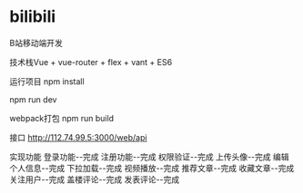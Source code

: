 # bilibili
B站移动端开发

技术栈Vue + vue-router + flex + vant + ES6

运行项目
npm install

npm run dev

webpack打包
npm run build

接口
http://112.74.99.5:3000/web/api

实现功能
登录功能--完成
注册功能--完成
权限验证--完成
上传头像--完成
编辑个人信息--完成
下拉加载--完成
视频播放--完成
推荐文章--完成
收藏文章--完成
关注用户--完成
盖楼评论--完成
发表评论--完成

